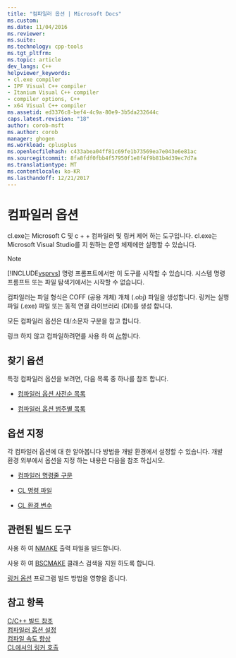 ```yaml
---
title: "컴파일러 옵션 | Microsoft Docs"
ms.custom: 
ms.date: 11/04/2016
ms.reviewer: 
ms.suite: 
ms.technology: cpp-tools
ms.tgt_pltfrm: 
ms.topic: article
dev_langs: C++
helpviewer_keywords:
- cl.exe compiler
- IPF Visual C++ compiler
- Itanium Visual C++ compiler
- compiler options, C++
- x64 Visual C++ compiler
ms.assetid: ed3376c8-bef4-4c9a-80e9-3b5da232644c
caps.latest.revision: "18"
author: corob-msft
ms.author: corob
manager: ghogen
ms.workload: cplusplus
ms.openlocfilehash: c433abea04ff81c69fe1b73569ea7e043e6e81ac
ms.sourcegitcommit: 8fa8fdf0fbb4f57950f1e8f4f9b81b4d39ec7d7a
ms.translationtype: MT
ms.contentlocale: ko-KR
ms.lasthandoff: 12/21/2017
---
```

# <a name="compiler-options"></a>컴파일러 옵션
cl.exe는 Microsoft C 및 c + + 컴파일러 및 링커 제어 하는 도구입니다. cl.exe는 Microsoft Visual Studio를 지 원하는 운영 체제에만 실행할 수 있습니다.  
  
> [!NOTE]
>  [!INCLUDE[vsprvs](../../assembler/masm/includes/vsprvs_md.md)] 명령 프롬프트에서만 이 도구를 시작할 수 있습니다. 시스템 명령 프롬프트 또는 파일 탐색기에서는 시작할 수 없습니다.  
  
 컴파일러는 파일 형식은 COFF (공용 개체) 개체 (.obj) 파일을 생성합니다. 링커는 실행 파일 (.exe) 파일 또는 동적 연결 라이브러리 (Dll)를 생성 합니다.  
  
 모든 컴파일러 옵션은 대/소문자 구분을 참고 합니다.  
  
 링크 하지 않고 컴파일하려면를 사용 하 여 [/c](../../build/reference/c-compile-without-linking.md)합니다.  
  
## <a name="finding-an-option"></a>찾기 옵션  
 특정 컴파일러 옵션을 보려면, 다음 목록 중 하나를 참조 합니다.  
  
-   [컴파일러 옵션 사전순 목록](../../build/reference/compiler-options-listed-alphabetically.md)  
  
-   [컴파일러 옵션 범주별 목록](../../build/reference/compiler-options-listed-by-category.md)  
  
## <a name="specifying-options"></a>옵션 지정  
 각 컴파일러 옵션에 대 한 알아봅니다 방법을 개발 환경에서 설정할 수 있습니다. 개발 환경 외부에서 옵션을 지정 하는 내용은 다음을 참조 하십시오.  
  
-   [컴파일러 명령줄 구문](../../build/reference/compiler-command-line-syntax.md)  
  
-   [CL 명령 파일](../../build/reference/cl-command-files.md)  
  
-   [CL 환경 변수](../../build/reference/cl-environment-variables.md)  
  
## <a name="related-build-tools"></a>관련된 빌드 도구  
 사용 하 여 [NMAKE](../../build/nmake-reference.md) 출력 파일을 빌드합니다.  
  
 사용 하 여 [BSCMAKE](../../build/reference/bscmake-reference.md) 클래스 검색을 지원 하도록 합니다.  
  
 [링커 옵션](../../build/reference/linker-options.md) 프로그램 빌드 방법을 영향을 줍니다.  
  
## <a name="see-also"></a>참고 항목  
 [C/C++ 빌드 참조](../../build/reference/c-cpp-building-reference.md)   
 [컴파일러 옵션 설정](../../build/reference/setting-compiler-options.md)   
 [컴파일 속도 향상](../../build/reference/fast-compilation.md)   
 [CL에서의 링커 호출](../../build/reference/cl-invokes-the-linker.md)